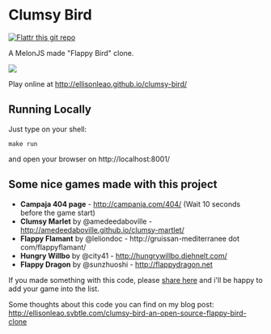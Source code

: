 Clumsy Bird
===========

[![Flattr this git
repo](http://api.flattr.com/button/flattr-badge-large.png)](https://flattr.com/submit/auto?user_id=ellisonleao&url=https://github.com/ellisonleao/clumsy-bird&title=Clumsy-Bird&language=javascript&tags=github&category=software)

A MelonJS made "Flappy Bird" clone.

![](http://i.imgur.com/Slbvt65.png)

Play online at http://ellisonleao.github.io/clumsy-bird/

## Running Locally

Just type on your shell:

	make run

and open your browser on http://localhost:8001/


## Some nice games made with this project

- **Campaja 404 page** - http://campanja.com/404/ (Wait 10 seconds before the game start)
- **Clumsy Marlet** by @amedeedaboville - http://amedeedaboville.github.io/clumsy-martlet/
- **Flappy Flamant** by @leliondoc - http://gruissan-mediterranee dot com/flappyflamant/
- **Hungry Willbo** by @city41 - http://hungrywillbo.diehnelt.com/
- **Flappy Dragon** by @sunzhuoshi - http://flappydragon.net

If you made something with this code, please [share here](https://github.com/ellisonleao/clumsy-bird/issues/39) and i'll be happy to add your game into the list.

Some thoughts about this code you can find on my blog post: http://ellisonleao.svbtle.com/clumsy-bird-an-open-source-flappy-bird-clone
